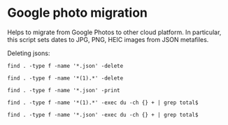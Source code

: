 # Google photo migration

Helps to migrate from Google Photos to other cloud platform. 
In particular, this script sets dates to JPG, PNG, HEIC images from JSON metafiles.

Deleting jsons:

```find . -type f -name '*.json' -delete```

```find . -type f -name '*(1).*' -delete```

```find . -type f -name '*.json' -print```

```find . -type f -name '*(1).*' -exec du -ch {} + | grep total$```

```find . -type f -name '*.json' -exec du -ch {} + | grep total$```